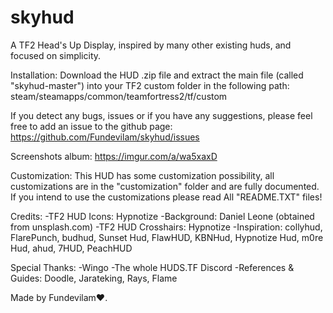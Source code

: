 # skyhud
A TF2 Head's Up Display, inspired by many other existing huds, and focused on simplicity.

Installation: Download the HUD .zip file and extract the main file (called "skyhud-master") into your TF2 custom folder in the following path: steam/steamapps/common/teamfortress2/tf/custom 

If you detect any bugs, issues or if you have any suggestions, please feel free to add an issue to the github page: https://github.com/Fundevilam/skyhud/issues

Screenshots album: https://imgur.com/a/wa5xaxD 

Customization: This HUD has some customization possibility, all customizations are in the "customization" folder and are fully documented. 
If you intend to use the customizations please read All "README.TXT" files! 

Credits:
-TF2 HUD Icons: Hypnotize
-Background:  Daniel Leone (obtained from unsplash.com)
-TF2 HUD Crosshairs: Hypnotize
-Inspiration: collyhud, FlarePunch, budhud, Sunset Hud, FlawHUD, KBNHud, Hypnotize Hud, m0re Hud, ahud, 7HUD, PeachHUD

Special Thanks:
-Wingo
-The whole HUDS.TF Discord
-References & Guides: Doodle, Jarateking, Rays, Flame 

Made by Fundevilam♥.

